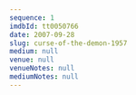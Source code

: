 ```yaml
---
sequence: 1
imdbId: tt0050766
date: 2007-09-28
slug: curse-of-the-demon-1957
medium: null
venue: null
venueNotes: null
mediumNotes: null
---
```


